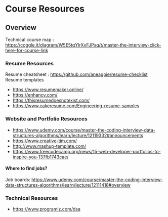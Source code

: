 # Course Resources

## Overview

Technical course map : https://coggle.it/diagram/W5E5tqYlrXvFJPsq/t/master-the-interview-click-here-for-course-link

### Resume Resources

Resume cheatsheet : https://github.com/aneagoie/resume-checklist
Resume templates

- https://www.resumemaker.online/
- https://enhancv.com/
- https://thisresumedoesnotexist.com/
- https://www.cakeresume.com/Engineering-resume-samples

### Website and Portfolio Resources

- https://www.udemy.com/course/master-the-coding-interview-data-structures-algorithms/learn/lecture/12119332#announcements
- https://www.creative-tim.com/
- http://www.mashup-template.com/
- https://www.freecodecamp.org/news/15-web-developer-portfolios-to-inspire-you-137fb1743cae/

#### Where to find jobs?

Job boards: https://www.udemy.com/course/master-the-coding-interview-data-structures-algorithms/learn/lecture/12111418#overview

### Technical Resources

- https://www.programiz.com/dsa
